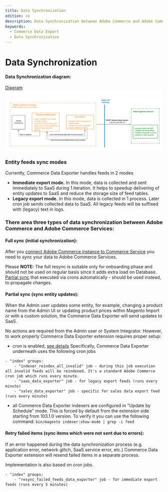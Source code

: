 ```yaml
---
title: Data Synchronization
edition: ce
description: Data Synchronization between Adobe Commerce and Adobe Commerce Services.
keywords:
  - Commerce Data Export
  - Data Synchronization
---
```

# Data Synchronization

#### Data Synchronization diagram:
[Diagram](https://lucid.app/lucidchart/a6818329-c0d3-46fa-95a2-fe0791a479a9/edit?viewport_loc=-248%2C-258%2C2322%2C1222%2C0_0&invitationId=inv_865c79fb-beb0-43d5-8d6f-0930f14215b5) 
![cde-diagram.png](../_images/cde-diagram.png)


### Entity feeds sync modes
Currently, Commerce Data Exporter handles feeds in 2 modes

- **Immediate export mode.** In this mode, data is collected and sent immediately to SaaS during 1 iteration. It helps to speedup delivering of entity updates to SaaS and reduce the storage size of feed tables.
- **Legacy export mode.** In this mode, data is collected in 1 process. Later cron job sends collected data to SaaS. All legacy feeds will be suffixed with (legacy) text in logs.

### There area three types of data synchronization between Adobe Commerce and Adobe Commerce Services:

#### Full sync (initial synchronization):
After you [connect Adobe Commerce instance to Commerce Service](https://experienceleague.adobe.com/docs/commerce-merchant-services/user-guides/integration-services/saas.html?lang=en) you need to sync your data to Adobe Commerce Services.

Please **NOTE:** The full resync is suitable only for onboarding phase and should not be used on regular basis since it adds extra load on Database.  [Partial sync](commerce-services/src/pages/catalog-data-export/workflow.md:16) that executed via crons automatically - should be used instead, to propagate changes.

#### Partial sync (sync entity updates):
When the Admin user updates some entity, for example, changing a product name from the Admin UI or updating product prices within Magento Import or with a custom solution, the Commerce Data Exporter will send updates to SaaS.

No actions are required from the Admin user or System Integrator. However, to work properly Commerce Data Exporter extension requires proper setup:

- cron is enabled, [see details](https://experienceleague.adobe.com/docs/commerce-operations/installation-guide/next-steps/configuration.html)
  Specifically, Commerce Data Exporter underneath uses the following cron jobs
```
- "index" groups:
    - "indexer_reindex_all_invalid" job - during this job execution all invalid feeds will be reindexed. It's a standard Adobe Commerce cron job which runs every minute.    
    - "saas_data_exporter" job - for legacy export feeds (runs every minute)
    - "sales_data_exporter" job - specific for sales data export feed (runs every minute)
```

- all Commerce Data Exporter indexers are configured in "Update by Schedule" mode. This is forced by default from the extension side starting from 103.1.0 version.
  To verify it you can use the following command:
  `bin/magento indexer:show-mode | grep -i feed`

#### Retry failed items (sync items which were not sent due to errors):
If an error happened during the data synchronization process (e.g. application error, network glitch, SaaS service error, etc.) Commerce Data Exporter extension will resend failed items in a separate process.

Implementation is also based on cron jobs.
```
- "index" groups:
    - "resync_failed_feeds_data_exporter" job - for immediate export feeds (runs every 5 minutes)
```
